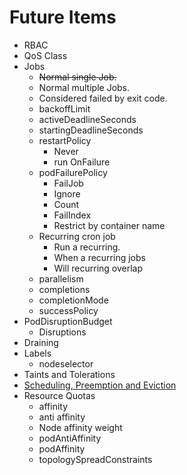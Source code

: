 # Future Items

- RBAC
- QoS Class
- Jobs
  - ~~Normal single Job.~~
  - Normal multiple Jobs.
  - Considered failed by exit code.
  - backoffLimit
  - activeDeadlineSeconds
  - startingDeadlineSeconds  
  - restartPolicy
    - Never
    - run OnFailure
  - podFailurePolicy
    - FailJob
    - Ignore
    - Count
    - FailIndex
    - Restrict by container name
  - Recurring cron job
    - Run a recurring.
    - When a recurring jobs
    - Will recurring overlap
  - parallelism
  - completions
  - completionMode
  - successPolicy
- PodDisruptionBudget
  - Disruptions
- Draining
- Labels
  - nodeselector
- Taints and Tolerations
- [Scheduling, Preemption and Eviction](https://kubernetes.io/docs/concepts/scheduling-eviction/)
- Resource Quotas
  - affinity
  - anti affinity
  - Node affinity weight
  - podAntiAffinity
  - podAffinity
  - topologySpreadConstraints
